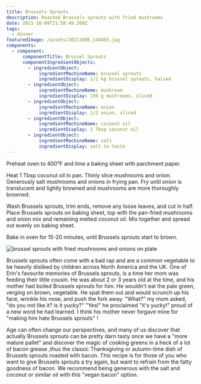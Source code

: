```yaml
---
title: Brussels Sprouts
description: Roasted Brussels sprouts with fried mushrooms
date: 2021-10-09T21:58:49.260Z
tags:
  - dinner
featuredImage: /assets/20211005_144455.jpg
components:
  - component:
      componentTitle: Brussel Sprouts
      componentIngredientObjects:
        - ingredientObject:
            ingredientMachineName: brussel sprouts
            ingredientDisplay: 1/2 kg brussel sprouts, halved
        - ingredientObject:
            ingredientMachineName: mushroom
            ingredientDisplay: 150 g mushrooms, sliced
        - ingredientObject:
            ingredientMachineName: onion
            ingredientDisplay: 1/2 onion, sliced
        - ingredientObject:
            ingredientMachineName: coconut oil
            ingredientDisplay: 2 Tbsp coconut oil
        - ingredientObject:
            ingredientMachineName: salt
            ingredientDisplay: salt to taste
---
```

Preheat oven to 400°F and lime a baking sheet with parchment paper.

Heat 1 Tbsp coconut oil in pan. Thinly slice mushrooms and onion. Generously salt mushrooms and onions in frying pan. Fry until onion is translucent and lightly browned and mushrooms are more thoroughly browned. 

Wash Brussels sprouts, trim ends, remove any loose leaves, and cut in half. Place Brussels sprouts on baking sheet, top with the pan-fried mushrooms and onion mix and remaining melted coconut oil. Mix together and spread out evenly on baking sheet. 

Bake in oven for 15-20 minutes, until Brussels sprouts start to brown.

![brussel sprouts with fried mushrooms and onions on plate](/assets/20211005_144424.jpg "Brussel sprouts dish")

Brussels sprouts often come with a bad rap and are a common vegetable to be heavily disliked by children across North America and the UK. One of Erin's favourite memories of Brussels sprouts, is a time her mom was feeding their little cousin. He was about 2 or 3 years old at the time, and his mother had boiled Brussels sprouts for him. He wouldn't eat the pale green, verging on brown, vegetable. He spat them out and would scrunch up his face, wrinkle his nose, and push the fork away. "What?" my mom asked, "do you not like it? is it yucky?" "Yes!" he proclaimed "it's yucky!" proud of a new word he had learned. I think his mother never forgave mine for "making him hate Brussels sprouts" !

Age can often change our perspectives, and many of us discover that actually Brussels sprouts can be pretty darn tasty once we have a "more mature pallet" and discover the magic of cooking greens in a heck of a lot of bacon grease ,thus the classic Thanksgiving or autumn-time dish of Brussels sprouts roasted with bacon. This recipe is for those of you who want to give Brussels sprouts a try again, but want to refrain from the fatty goodness of bacon. We recommend being generous with the salt and coconut or similar oil with this "vegan bacon" option.